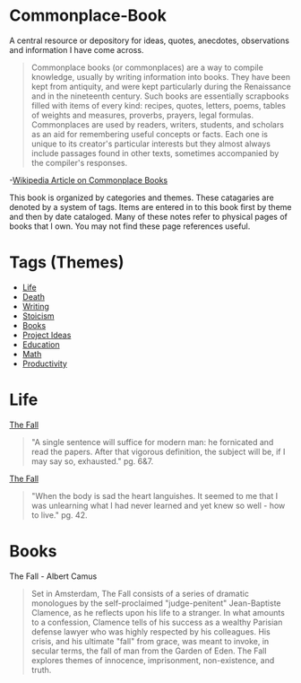 # Commonplace-Book
A central resource or depository for ideas, quotes, anecdotes, observations and information I have come across.


>Commonplace books (or commonplaces) are a way to compile knowledge, usually by writing information into books. They have been kept from antiquity, and were kept particularly during the Renaissance and in the nineteenth century. Such books are essentially scrapbooks filled with items of every kind: recipes, quotes, letters, poems, tables of weights and measures, proverbs, prayers, legal formulas. Commonplaces are used by readers, writers, students, and scholars as an aid for remembering useful concepts or facts. Each one is unique to its creator's particular interests but they almost always include passages found in other texts, sometimes accompanied by the compiler's responses.

-[Wikipedia Article on Commonplace Books](https://en.wikipedia.org/wiki/Commonplace_book)

This book is organized by categories and themes.  These catagaries are denoted by a system of tags.
Items are entered in to this book first by theme and then by date cataloged.
Many of these notes refer to physical pages of books that I own.  You may not find these page references useful.

Tags (Themes)
=================
* [Life](#life)
* [Death](#death)
* [Writing](#writing)
* [Stoicism](#stoicism)
* [Books](#books)
* [Project Ideas](#project-ideas)
* [Education](#education)
* [Math](#math)
* [Productivity](#productivity)


<a name="life"></a>Life
====================
[The Fall](#albert-camus-fall)
>"A single sentence will suffice for modern man: he fornicated and read the papers.  After that vigorous definition, the subject will be, if I may say so, exhausted."  pg. 6&7.


[The Fall](#albert-camus-fall)
>"When the body is sad the heart languishes.  It seemed to me that I was unlearning what I had never learned and yet knew so well - how to live."  pg. 42.


Books
===================
<a name="albert-camus-fall"></a>The Fall - Albert Camus
> Set in Amsterdam, The Fall consists of a series of dramatic monologues by the self-proclaimed "judge-penitent" Jean-Baptiste Clamence, as he reflects upon his life to a stranger. In what amounts to a confession, Clamence tells of his success as a wealthy Parisian defense lawyer who was highly respected by his colleagues. His crisis, and his ultimate "fall" from grace, was meant to invoke, in secular terms, the fall of man from the Garden of Eden. The Fall explores themes of innocence, imprisonment, non-existence, and truth. 
